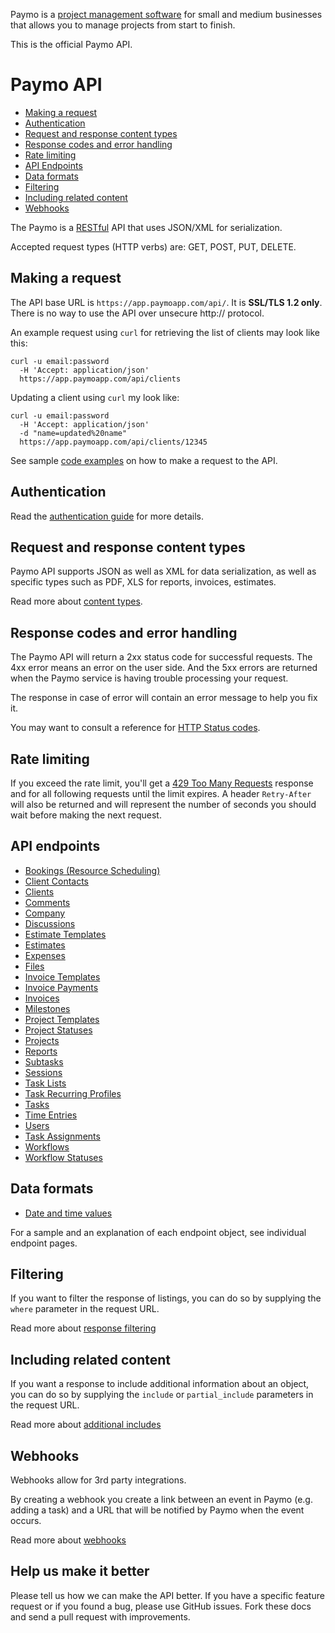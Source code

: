 Paymo is a [project management software](https://www.paymoapp.com/project-management/) for small and medium businesses that allows you to manage projects from start to finish.

This is the official Paymo API.

# Paymo API

* [Making a request](#make-request)
* [Authentication](#authentication)
* [Request and response content types](#content-types)
* [Response codes and error handling](#response-codes)
* [Rate limiting](#rate-limit)
* [API Endpoints](#api-endpoints)
* [Data formats](#data-formats)
* [Filtering](#filtering)
* [Including related content](#includes)
* [Webhooks](#webhooks)


The Paymo is a [RESTful](http://en.wikipedia.org/wiki/Representational_State_Transfer) API that uses JSON/XML for serialization.

Accepted request types (HTTP verbs) are: GET, POST, PUT, DELETE.

<a name="make-request"></a>
## Making a request

The API base URL is `https://app.paymoapp.com/api/`. It is **SSL/TLS 1.2 only**. There is no way to use the API over unsecure http:// protocol.

An example request using `curl` for retrieving the list of clients may look like this:

```shell
curl -u email:password
  -H 'Accept: application/json'
  https://app.paymoapp.com/api/clients
```

Updating a client using `curl` my look like:

```shell
curl -u email:password
  -H 'Accept: application/json'
  -d "name=updated%20name"
  https://app.paymoapp.com/api/clients/12345
```

See sample [code examples](sections/sample_code.md) on how to make a request to the API.

<a name="authentication"></a>
## Authentication

Read the [authentication guide](https://github.com/paymoapp/api/blob/master/sections/authentication.md) for more details.

<a name="content-types"></a>
## Request and response content types

Paymo API supports JSON as well as XML for data serialization, as well as specific types such as PDF, XLS for reports, invoices, estimates.

Read more about [content types](sections/content_types.md).

<a name="response-codes"></a>
## Response codes and error handling

The Paymo API will return a 2xx status code for successful requests. The 4xx error means an error on the user side. And the 5xx errors are returned when the Paymo service is having trouble processing your request.

The response in case of error will contain an error message to help you fix it.

You may want to consult a reference for [HTTP Status codes](http://en.wikipedia.org/wiki/List_of_HTTP_status_codes).

<a name="rate-limit"></a>
## Rate limiting

If you exceed the rate limit, you'll get a [429 Too Many Requests](http://tools.ietf.org/html/draft-nottingham-http-new-status-02#section-4) response and for all following requests until the limit expires. A header `Retry-After` will also be returned and will represent the number of seconds you should wait before making the next request.

<a name="api-endpoints"></a>
## API endpoints

* [Bookings (Resource Scheduling)](sections/bookings.md)
* [Client Contacts](sections/client_contacts.md)
* [Clients](sections/clients.md)
* [Comments](sections/comments.md)
* [Company](sections/company.md)
* [Discussions](sections/discussions.md)
* [Estimate Templates](sections/estimate_templates.md)
* [Estimates](sections/estimates.md)
* [Expenses](sections/expenses.md)
* [Files](sections/files.md)
* [Invoice Templates](sections/invoice_templates.md)
* [Invoice Payments](sections/invoice_payments.md)
* [Invoices](sections/invoices.md)
* [Milestones](sections/milestones.md)
* [Project Templates](sections/project_templates.md)
* [Project Statuses](sections/project_statuses.md)
* [Projects](sections/projects.md)
* [Reports](sections/reports.md)
* [Subtasks](sections/subtasks.md)
* [Sessions](sections/sessions.md)
* [Task Lists](sections/tasklists.md)
* [Task Recurring Profiles](sections/taskrecurringprofiles.md)
* [Tasks](sections/tasks.md)
* [Time Entries](sections/entries.md)
* [Users](sections/users.md)
* [Task Assignments](sections/users_tasks.md)
* [Workflows](sections/workflows.md)
* [Workflow Statuses](sections/workflow_statuses.md)

<a name="data-formats"></a>
## Data formats

* [Date and time values](sections/datetime.md)

For a sample and an explanation of each endpoint object, see individual endpoint pages.

<a name="filtering"></a>
## Filtering

If you want to filter the response of listings, you can do so by supplying the `where` parameter in the request URL.

Read more about [response filtering](sections/filtering.md)

<a name="includes"></a>
## Including related content

If you want a response to include additional information about an object, you can do so by supplying the `include` or `partial_include` parameters in the request URL.

Read more about [additional includes](sections/includes.md)

## Webhooks

Webhooks allow for 3rd party integrations.

By creating a webhook you create a link between an event in Paymo (e.g. adding a task) and a URL that will be notified by Paymo when the event occurs.

Read more about [webhooks](sections/webhooks.md)

## Help us make it better

Please tell us how we can make the API better. If you have a specific feature request or if you found a bug, please use GitHub issues. Fork these docs and send a pull request with improvements.
